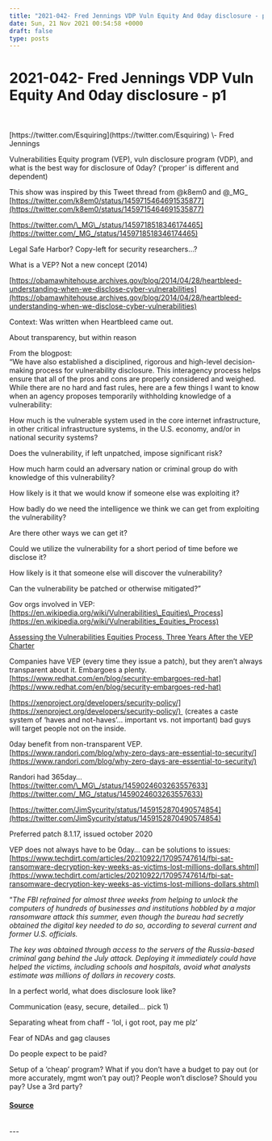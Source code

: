 ```yaml
---
title: "2021-042- Fred Jennings VDP Vuln Equity And 0day disclosure - p1"
date: Sun, 21 Nov 2021 00:54:58 +0000
draft: false
type: posts
---
```

# 2021-042- Fred Jennings VDP Vuln Equity And 0day disclosure - p1

<br/>

<br/>
[https://twitter.com/Esquiring](https://twitter.com/Esquiring) \- Fred Jennings

Vulnerabilities Equity program (VEP), vuln disclosure program (VDP), and what is the best way for disclosure of 0day? (‘proper’ is different and dependent)

This show was inspired by this Tweet thread from @k8em0 and @\_MG\_  
[https://twitter.com/k8em0/status/1459715464691535877](https://twitter.com/k8em0/status/1459715464691535877)

  
[https://twitter.com/\_MG\_/status/1459718518346174465](https://twitter.com/_MG_/status/1459718518346174465)

Legal Safe Harbor? Copy-left for security researchers…?

What is a VEP? Not a new concept (2014)

[https://obamawhitehouse.archives.gov/blog/2014/04/28/heartbleed-understanding-when-we-disclose-cyber-vulnerabilities](https://obamawhitehouse.archives.gov/blog/2014/04/28/heartbleed-understanding-when-we-disclose-cyber-vulnerabilities)

Context: Was written when Heartbleed came out.

About transparency, but within reason

From the blogpost:  
“We have also established a disciplined, rigorous and high-level decision-making process for vulnerability disclosure. This interagency process helps ensure that all of the pros and cons are properly considered and weighed. While there are no hard and fast rules, here are a few things I want to know when an agency proposes temporarily withholding knowledge of a vulnerability:

How much is the vulnerable system used in the core internet infrastructure, in other critical infrastructure systems, in the U.S. economy, and/or in national security systems?

Does the vulnerability, if left unpatched, impose significant risk?

How much harm could an adversary nation or criminal group do with knowledge of this vulnerability?

How likely is it that we would know if someone else was exploiting it?

How badly do we need the intelligence we think we can get from exploiting the vulnerability?

Are there other ways we can get it?

Could we utilize the vulnerability for a short period of time before we disclose it?

How likely is it that someone else will discover the vulnerability?

Can the vulnerability be patched or otherwise mitigated?”

Gov orgs involved in VEP: [https://en.wikipedia.org/wiki/Vulnerabilities\_Equities\_Process](https://en.wikipedia.org/wiki/Vulnerabilities_Equities_Process)

[Assessing the Vulnerabilities Equities Process, Three Years After the VEP Charter](https://www.lawfareblog.com/assessing-vulnerabilities-equities-process-three-years-after-vep-charter)

Companies have VEP (every time they issue a patch), but they aren’t always transparent about it. Embargoes a plenty. [https://www.redhat.com/en/blog/security-embargoes-red-hat](https://www.redhat.com/en/blog/security-embargoes-red-hat)

[https://xenproject.org/developers/security-policy/](https://xenproject.org/developers/security-policy/)  (creates a caste system of ‘haves and not-haves’... important vs. not important) bad guys will target people not on the inside.

0day benefit from non-transparent VEP. [https://www.randori.com/blog/why-zero-days-are-essential-to-security/](https://www.randori.com/blog/why-zero-days-are-essential-to-security/)

Randori had 365day… [https://twitter.com/\_MG\_/status/1459024603263557633](https://twitter.com/_MG_/status/1459024603263557633)

[https://twitter.com/JimSycurity/status/1459152870490574854](https://twitter.com/JimSycurity/status/1459152870490574854)

Preferred patch 8.1.17, issued october 2020

VEP does not always have to be 0day… can be solutions to issues: [https://www.techdirt.com/articles/20210922/17095747614/fbi-sat-ransomware-decryption-key-weeks-as-victims-lost-millions-dollars.shtml](https://www.techdirt.com/articles/20210922/17095747614/fbi-sat-ransomware-decryption-key-weeks-as-victims-lost-millions-dollars.shtml)

“_The FBI refrained for almost three weeks from helping to unlock the computers of hundreds of businesses and institutions hobbled by a major ransomware attack this summer, even though the bureau had secretly obtained the digital key needed to do so, according to several current and former U.S. officials._

_The key was obtained through access to the servers of the Russia-based criminal gang behind the July attack. Deploying it immediately could have helped the victims, including schools and hospitals, avoid what analysts estimate was millions of dollars in recovery costs._

In a perfect world, what does disclosure look like?

Communication (easy, secure, detailed… pick 1)

Separating wheat from chaff - ‘lol, i got root, pay me plz’

Fear of NDAs and gag clauses

Do people expect to be paid?

Setup of a ‘cheap’ program? What if you don’t have a budget to pay out (or more accurately, mgmt won’t pay out)? People won’t disclose? Should you pay? Use a 3rd party?

#### [Source](http://brakeingsecurity.com/2021-042-fred-jennings-vdp-vuln-equity-and-0day-disclosure-p1)

<br/>
---
